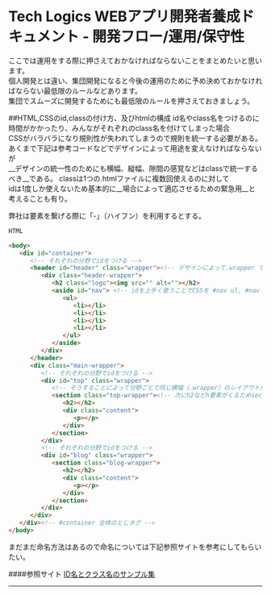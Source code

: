 # Tech Logics WEBアプリ開発者養成ドキュメント - 開発フロー/運用/保守性

ここでは運用をする際に押さえておかなければならないことをまとめたいと思います。<br>
個人開発とは違い、集団開発になると今後の運用のために予め決めておかなければならない最低限のルールなどあります。<br>
集団でスムーズに開発するためにも最低限のルールを押さえておきましょう。


##HTML,CSSのid,classの付け方、及びhtmlの構成
id名やclass名をつけるのに時間がかかったり、みんながそれぞれのclass名を付けてしまった場合<br>
CSSがバラバラになり規則性が失われてしまうので規則を統一する必要がある。<br>
あくまで下記は参考コードなどでデザインによって用途を変えなければならないが<br>
__デザインの統一性のためにも横幅、縦幅、隙間の感覚などはclassで統一するべき__である。
classは1つの.htmlファイルに複数回使えるのに対して<br>
idは1度しか使えないため基本的に__場合によって適応させるための緊急用__と考えることも有り。

弊社は要素を繋げる際に「-」（ハイフン）を利用するとする。

```html
HTML

<body>
   <div id="container">
      <!-- それぞれの分野でidをつける -->
      <header id="header" class="wrapper"><!-- デザインによって.wrapper で幅を統一 -->
         <div class="header-wrapper">
            <h2 class="logo"><img src="" alt=""></h2>
            <aside id="nav"> <!-- idを上手く使うことでCSSを #nav ul, #nav liの#nav配下で管理できる -->
               <ul>
                  <li></li>
                  <li></li>
                  <li></li>
                  <li></li>
               </ul>
            </aside>
         </div>
      </header>
      <div class="main-wrapper">
         <!-- それぞれの分野でidをつける -->
         <div id="top" class="wrapper">
            <!-- そうすることによって分野ごとで同じ横幅（.wrapper）のレイアウトだけどそれぞれで細かい違いがある場合でも #top h2, #top p などidと要素だけで管理できる  -->
            <section class="top-wrapper"><!-- 次にh2などh要素がくるためsection -->
               <h2></h2>
               <div class="content">
                  <p></p>
               </div>
            </section>
         </div>
         <!-- それぞれの分野でidをつける -->
         <div id="blog" class="wrapper">
            <section class="blog-wrapper">
               <h2></h2>
               <div class="content">
                  <p></p>
               </div>
            </section>
         </div>
      </div>
   </div><!-- #container 全体のとじタグ -->
</body>

```

まだまだ命名方法はあるので命名については下記参照サイトを参考にしてもらいたい。

####参照サイト
[ID名とクラス名のサンプル集](http://www.tagindex.com/stylesheet/basic/naming.html)

---